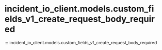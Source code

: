 # incident_io_client.models.custom_fields_v1_create_request_body_required

::: incident_io_client.models.custom_fields_v1_create_request_body_required
